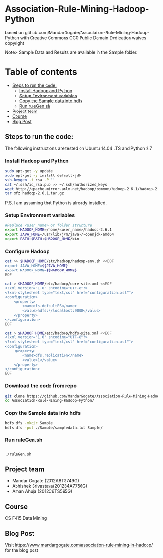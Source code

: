 # Association-Rule-Mining-Hadoop-Python

based on github.com/MandarGogate/Association-Rule-Mining-Hadoop-Python with Creative Commons CC0 Public Domain Dedication waives copyright

Note:- Sample Data and Results are available in the Sample folder.

# Table of contents

<!-- toc -->

- [Steps to run the code:](#steps-to-run-the-code)
  * [Install Hadoop and Python](#install-hadoop-and-python)
  * [Setup Environment variables](#setup-environment-variables)
  * [Copy the Sample data into hdfs](#copy-the-sample-data-into-hdfs)
  * [Run ruleGen.sh](#run-rulegensh)
- [Project team](#project-team)
- [Course](#course)
- [Blog Post](#blog-post)

<!-- tocstop -->

## Steps to run the code:
The following instructions are tested on Ubuntu 14.04 LTS and Python 2.7
### Install Hadoop and Python

```bash
sudo apt-get -y update
sudo apt-get -y install default-jdk
ssh-keygen -t rsa -P ''
cat ~/.ssh/id_rsa.pub >> ~/.ssh/authorized_keys
wget http://apache.mirror.anlx.net/hadoop/common/hadoop-2.6.1/hadoop-2.6.1.tar.gz
tar xfz hadoop-2.6.1.tar.gz

```
P.S. I am assuming that Python is already installed.
### Setup Environment variables
```bash
#Replace <user_name> or folder structure
export HADOOP_HOME=/home/<user_name>/hadoop-2.6.1
export JAVA_HOME=/usr/lib/jvm/java-7-openjdk-amd64
export PATH=$PATH:$HADOOP_HOME/bin

```
### Configure Hadoop

```bash
cat >> $HADOOP_HOME/etc/hadoop/hadoop-env.sh <<EOF
export JAVA_HOME=${JAVA_HOME}
export HADOOP_HOME=${HADOOP_HOME}
EOF

cat > $HADOOP_HOME/etc/hadoop/core-site.xml <<EOF
<?xml version="1.0" encoding="UTF-8"?>
<?xml-stylesheet type="text/xsl" href="configuration.xsl"?>
<configuration>
    <property>
        <name>fs.defaultFS</name>
        <value>hdfs://localhost:9000</value>
    </property>
</configuration>
EOF

cat > $HADOOP_HOME/etc/hadoop/hdfs-site.xml <<EOF
<?xml version="1.0" encoding="UTF-8"?>
<?xml-stylesheet type="text/xsl" href="configuration.xsl"?>
<configuration>
    <property>
        <name>dfs.replication</name>
        <value>1</value>
    </property>
</configuration>
EOF
```

### Download the code from repo
```bash
git clone https://github.com/MandarGogate/Association-Rule-Mining-Hadoop-Python.git
cd Association-Rule-Mining-Hadoop-Python/
```
### Copy the Sample data into hdfs
```bash
hdfs dfs -mkdir Sample
hdfs dfs -put ./Sample/sampledata.txt Sample/

```
### Run ruleGen.sh
```bash

./ruleGen.sh
```












## Project team
* Mandar Gogate (2012A8TS749G)
* Abhishek Srivastava(2012B4A7756G)
* Aman Ahuja (2012C6TS595G)


## Course
CS F415 Data Mining

## Blog Post
Visit https://www.mandargogate.com/association-rule-mining-in-hadoop/ ‎ for the blog post
